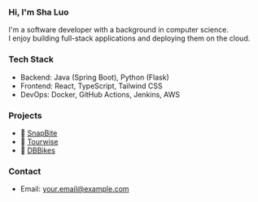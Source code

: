 ### Hi, I'm Sha Luo

I'm a software developer with a background in computer science.  
I enjoy building full-stack applications and deploying them on the cloud.

### Tech Stack
- Backend: Java (Spring Boot), Python (Flask)
- Frontend: React, TypeScript, Tailwind CSS
- DevOps: Docker, GitHub Actions, Jenkins, AWS

### Projects
- 🔗 [SnapBite](https://github.com/lasa1015/snapbite-microservices-platform)
- 🔗 [Tourwise](https://github.com/lasa1015/tourwise-springboot-react)
- 🔗 [DBBikes](https://github.com/lasa1015/dbbikes-platform)

### Contact
- Email: your.email@example.com
